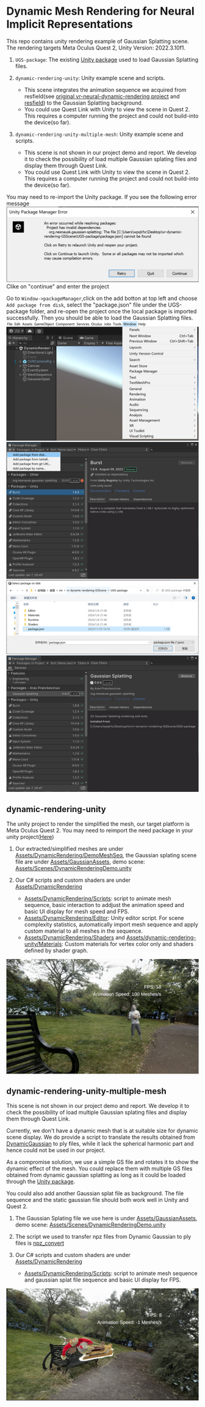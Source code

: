 # Dynamic Mesh Rendering for Neural Implicit Representations
This repo contains unity rendering example of Gaussian Splatting scene. The rendering targets Meta Oculus Quest 2, Unity Version: 2022.3.10f1.
1. `UGS-package`: The existing [Unity package](https://github.com/aras-p/UnityGaussianSplatting) used to load Gaussian Splatting files.

2. `dynamic-rendering-unity`: Unity example scene and scripts. 
    - This scene integrates the animation sequence we acquired from resfield(see [original vr-neural-dynamic-rendering project](https://github.com/jia-yli/vr-neural-dynamic-rendering) and [resfield](https://github.com/kaixi287/ResFields)) to the Gaussian Splatting background.
    - You could use Quest Link with Unity to view the scene in Quest 2. This requires a computer running the project and could not build-into the device(so far).

3. `dynamic-rendering-unity-multiple-mesh`: Unity example scene and scripts. 
    - This scene is not shown in our project demo and report. We develop it to check the possibility of load multiple Gaussian splating files and display them through Quest Link.
    - You could use Quest Link with Unity to view the scene in Quest 2. This requires a computer running the project and could not build-into the device(so far).

You may need to re-import the Unity package. If you see the following error message
<img src="pic\Unity_Package_Manager_Error.png" alt="DemoScene" />
Clike on "continue" and enter the project

Go to `Window->packageManager`,click on the add botton at top left and choose `Add package from disk`, select the "package.json" file under the UGS-package folder, and re-open the project once the local package is imported successfully. Then you should be able to load the Gaussian Splatting files.
<img src="pic\reimport_step1.png" alt="DemoScene" />
<img src="pic\reimport_step2.png" alt="DemoScene" />
<img src="pic\reimport_step3.png" alt="DemoScene" />
<img src="pic\reimport_step4.png" alt="DemoScene" />

## dynamic-rendering-unity
The unity project to render the simplified the mesh, our target platform is Meta Oculus Quest 2. You may need to reimport the need package in your unity project([Here](dynamic-rendering-unity/Packages/manifest.json))

1. Our extracted/simplified meshes are under [Assets/DynamicRendering/DemoMeshSeq](dynamic-rendering-unity/Assets/DynamicRendering/DemoMeshSeq/), the Gaussian splating scene file are under [Assets/GaussianAssets](dynamic-rendering-unity/Assets/GaussianAssets), demo scene: [Assets/Scenes/DynamicRenderingDemo.unity](dynamic-rendering-unity/Assets/Scenes/DynamicRenderingDemo.unity)

2. Our C# scripts and custom shaders are under [Assets/DynamicRendering](dynamic-rendering-unity/Assets/DynamicRendering)
    - [Assets/DynamicRendering/Scripts](dynamic-rendering-unity/Assets/DynamicRendering/Scripts): script to animate mesh sequence, basic interaction to addjust the animation speed and basic UI display for mesh speed and FPS.
    - [Assets/DynamicRendering/Editor](dynamic-rendering-unity/Assets/DynamicRendering/Editor): Unity editor script. For scene complexity statistics, automatically import mesh sequence and apply custom material to all meshes in the sequence.
    - [Assets/DynamicRendering/Shaders](dynamic-rendering-unity/Assets/DynamicRendering/Shaders) and [Assets/dynamic-rendering-unity/Materials](dynamic-rendering-unity/Assets/DynamicRendering/Materials): Custom materials for vertex color only and shaders defined by shader graph.


<img src="pic\demo_scene_GS.png" alt="DemoScene" /> 

## dynamic-rendering-unity-multiple-mesh
This scene is not shown in our project demo and report. We develop it to check the possibility of load multiple Gaussian splating files and display them through Quest Link.

Currently, we don't have a dynamic mesh that is at suitable size for dynamic scene display. We do provide a script to translate the results obtained from [DynamicGaussian](https://github.com/JonathonLuiten/Dynamic3DGaussians) to ply files, while it lack the spherical harmonic part and hence could not be used in our project.

As a compromise solution, we use a simple GS file and rotates it to show the dynamic effect of the mesh. You could replace them with multiple GS files obtained from dynamic gaussian splatting as long as it could be loaded through the [Unity package](https://github.com/aras-p/UnityGaussianSplatting).

You could also add another Gaussian splat file as background. The file sequence and the static gaussian file should both work well in Unity and Quest 2.

1. The Gaussian Splating file we use here is under [Assets/GaussianAssets](dynamic-rendering-unity-multiple-mesh/Assets/GaussianAssets), demo scene: [Assets/Scenes/DynamicRenderingDemo.unity](dynamic-rendering-unity-multiple-mesh/Assets/Scenes/DynamicRenderingDemo.unity)

2. The script we used to transfer npz files from Dynamic Gaussian to ply files is [npz_convert](npz_convert.py)

3. Our C# scripts and custom shaders are under [Assets/DynamicRendering](dynamic-rendering-unity-multiple-mesh/Assets/DynamicRendering)
    - [Assets/DynamicRendering/Scripts](dynamic-rendering-unity-multiple-mesh/Assets/DynamicRendering/Scripts): script to animate mesh sequence and gaussian splat file sequence and basic UI display for FPS.


<img src="pic\GS_mesh_and_scene.png" alt="Multiple" /> 